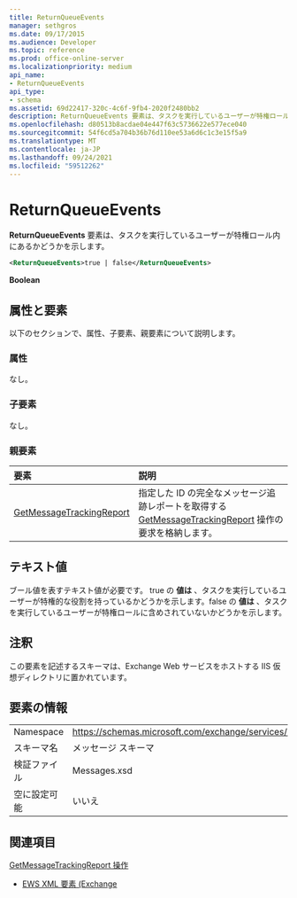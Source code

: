 ```yaml
---
title: ReturnQueueEvents
manager: sethgros
ms.date: 09/17/2015
ms.audience: Developer
ms.topic: reference
ms.prod: office-online-server
ms.localizationpriority: medium
api_name:
- ReturnQueueEvents
api_type:
- schema
ms.assetid: 69d22417-320c-4c6f-9fb4-2020f2480bb2
description: ReturnQueueEvents 要素は、タスクを実行しているユーザーが特権ロール内にあるかどうかを示します。
ms.openlocfilehash: d80513b8acdae04e447f63c5736622e577ece040
ms.sourcegitcommit: 54f6cd5a704b36b76d110ee53a6d6c1c3e15f5a9
ms.translationtype: MT
ms.contentlocale: ja-JP
ms.lasthandoff: 09/24/2021
ms.locfileid: "59512262"
---
```

# <a name="returnqueueevents"></a>ReturnQueueEvents

**ReturnQueueEvents** 要素は、タスクを実行しているユーザーが特権ロール内にあるかどうかを示します。 
  
```XML
<ReturnQueueEvents>true | false</ReturnQueueEvents>
```

 **Boolean**
## <a name="attributes-and-elements"></a>属性と要素

以下のセクションで、属性、子要素、親要素について説明します。
  
### <a name="attributes"></a>属性

なし。
  
### <a name="child-elements"></a>子要素

なし。
  
### <a name="parent-elements"></a>親要素

|**要素**|**説明**|
|:-----|:-----|
|[GetMessageTrackingReport](getmessagetrackingreport.md) <br/> |指定した ID の完全なメッセージ追跡レポートを取得する [GetMessageTrackingReport](getmessagetrackingreport-operation.md) 操作の要求を格納します。  <br/> |
   
## <a name="text-value"></a>テキスト値

ブール値を表すテキスト値が必要です。 true の **値は** 、タスクを実行しているユーザーが特権的な役割を持っているかどうかを示します。false の **値は** 、タスクを実行しているユーザーが特権ロールに含めされていないかどうかを示します。 
  
## <a name="remarks"></a>注釈

この要素を記述するスキーマは、Exchange Web サービスをホストする IIS 仮想ディレクトリに置かれています。
  
## <a name="element-information"></a>要素の情報

|||
|:-----|:-----|
|Namespace  <br/> |https://schemas.microsoft.com/exchange/services/2006/messages  <br/> |
|スキーマ名  <br/> |メッセージ スキーマ  <br/> |
|検証ファイル  <br/> |Messages.xsd  <br/> |
|空に設定可能  <br/> |いいえ  <br/> |
   
## <a name="see-also"></a>関連項目



[GetMessageTrackingReport 操作](getmessagetrackingreport-operation.md)


- [EWS XML 要素 (Exchange](ews-xml-elements-in-exchange.md)

